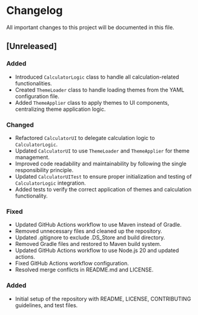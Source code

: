 # Changelog

All important changes to this project will be documented in this file.

## [Unreleased]  

### Added
- Introduced `CalculatorLogic` class to handle all calculation-related functionalities.
- Created `ThemeLoader` class to handle loading themes from the YAML configuration file.
- Added `ThemeApplier` class to apply themes to UI components, centralizing theme application logic.

### Changed
- Refactored `CalculatorUI` to delegate calculation logic to `CalculatorLogic`.
- Updated `CalculatorUI` to use `ThemeLoader` and `ThemeApplier` for theme management.
- Improved code readability and maintainability by following the single responsibility principle.
- Updated `CalculatorUITest` to ensure proper initialization and testing of `CalculatorLogic` integration.
- Added tests to verify the correct application of themes and calculation functionality.

### Fixed
- Updated GitHub Actions workflow to use Maven instead of Gradle.
- Removed unnecessary files and cleaned up the repository.
- Updated .gitignore to exclude .DS_Store and build directory.
- Removed Gradle files and restored to Maven build system.
- Updated GitHub Actions workflow to use Node.js 20 and updated actions.
- Fixed GitHub Actions workflow configuration.
- Resolved merge conflicts in README.md and LICENSE.

### Added
- Initial setup of the repository with README, LICENSE, CONTRIBUTING guidelines, and test files.
